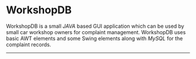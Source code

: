 # WorkshopDB
  WorkshopDB is a small *JAVA* based GUI application which can be used by small car workshop owners for complaint management.
  WorkshopDB uses basic AWT elements and some Swing elements along with *MySQL* for the complaint records.
  ***
